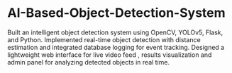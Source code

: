# AI-Based-Object-Detection-System
Built an intelligent object detection system using OpenCV, YOLOv5, Flask, and Python. Implemented real-time object detection with distance estimation and integrated database logging for event tracking. Designed a lightweight web interface for live video feed , results visualization and admin panel for analyzing detected objects in real time.

